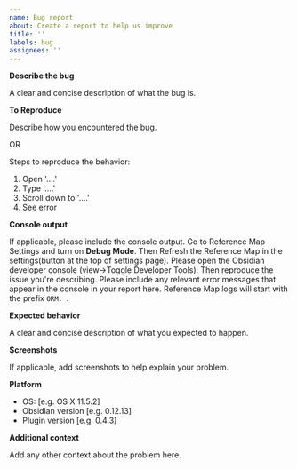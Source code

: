 ```yaml
---
name: Bug report
about: Create a report to help us improve
title: ''
labels: bug
assignees: ''
---
```


<!-- This is a general guideline. You don't have to follow the template.
But this would avoid additional questions from the developers-->

**Describe the bug**

A clear and concise description of what the bug is.

**To Reproduce**

Describe how you encountered the bug.

OR

Steps to reproduce the behavior:

1. Open '....'
2. Type '....'
3. Scroll down to '....'
4. See error

**Console output**

If applicable, please include the console output.
Go to Reference Map Settings and turn on **Debug Mode**. Then Refresh the Reference Map in the settings(button at the top of settings page).
Please open the Obsidian developer console (view->Toggle Developer Tools). Then reproduce the issue you're describing. Please include any relevant error messages that appear in the console in your report here. Reference Map logs will start with the prefix `ORM: `.

**Expected behavior**

A clear and concise description of what you expected to happen.

**Screenshots**

If applicable, add screenshots to help explain your problem.

**Platform**

-   OS: [e.g. OS X 11.5.2]
-   Obsidian version [e.g. 0.12.13]
-   Plugin version [e.g. 0.4.3]

**Additional context**

Add any other context about the problem here.
